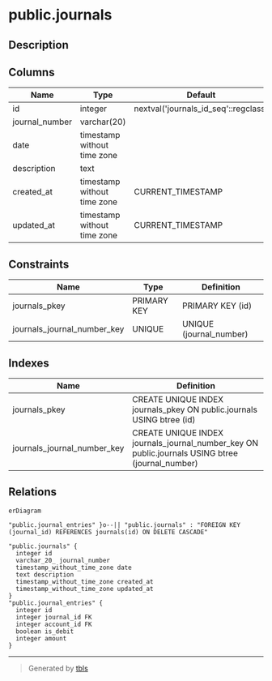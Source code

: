 # public.journals

## Description

## Columns

| Name           | Type                        | Default                              | Nullable | Children                                            | Parents | Comment |
| -------------- | --------------------------- | ------------------------------------ | -------- | --------------------------------------------------- | ------- | ------- |
| id             | integer                     | nextval('journals_id_seq'::regclass) | false    | [public.journal_entries](public.journal_entries.md) |         |         |
| journal_number | varchar(20)                 |                                      | false    |                                                     |         |         |
| date           | timestamp without time zone |                                      | false    |                                                     |         |         |
| description    | text                        |                                      | false    |                                                     |         |         |
| created_at     | timestamp without time zone | CURRENT_TIMESTAMP                    | false    |                                                     |         |         |
| updated_at     | timestamp without time zone | CURRENT_TIMESTAMP                    | false    |                                                     |         |         |

## Constraints

| Name                        | Type        | Definition              |
| --------------------------- | ----------- | ----------------------- |
| journals_pkey               | PRIMARY KEY | PRIMARY KEY (id)        |
| journals_journal_number_key | UNIQUE      | UNIQUE (journal_number) |

## Indexes

| Name                        | Definition                                                                                      |
| --------------------------- | ----------------------------------------------------------------------------------------------- |
| journals_pkey               | CREATE UNIQUE INDEX journals_pkey ON public.journals USING btree (id)                           |
| journals_journal_number_key | CREATE UNIQUE INDEX journals_journal_number_key ON public.journals USING btree (journal_number) |

## Relations

```mermaid
erDiagram

"public.journal_entries" }o--|| "public.journals" : "FOREIGN KEY (journal_id) REFERENCES journals(id) ON DELETE CASCADE"

"public.journals" {
  integer id
  varchar_20_ journal_number
  timestamp_without_time_zone date
  text description
  timestamp_without_time_zone created_at
  timestamp_without_time_zone updated_at
}
"public.journal_entries" {
  integer id
  integer journal_id FK
  integer account_id FK
  boolean is_debit
  integer amount
}
```

---

> Generated by [tbls](https://github.com/k1LoW/tbls)
